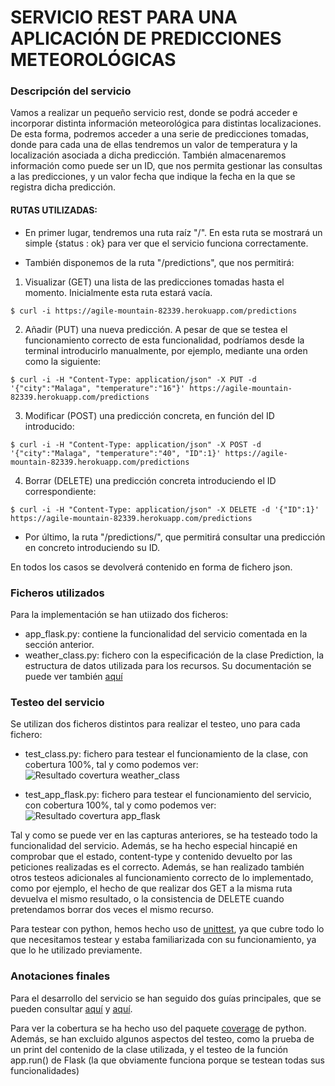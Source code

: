 # SERVICIO REST PARA UNA APLICACIÓN DE PREDICCIONES METEOROLÓGICAS

### Descripción del servicio
Vamos a realizar un pequeño servicio rest, donde se podrá acceder e incorporar distinta información meteorológica para distintas localizaciones. De esta forma, podremos acceder a una serie de predicciones tomadas, donde para cada una de ellas tendremos un valor de temperatura y la localización asociada a dicha predicción. También almacenaremos información como puede ser un ID, que nos permita gestionar las consultas a las predicciones, y un valor fecha que indique la fecha en la que se registra dicha predicción.

#### RUTAS UTILIZADAS:
* En primer lugar, tendremos una ruta raíz "/". En esta ruta se mostrará un simple {status : ok} para ver que el servicio funciona correctamente.

* También disponemos de la ruta "/predictions", que nos permitirá:
1. Visualizar (GET) una lista de las predicciones tomadas hasta el momento. Inicialmente esta ruta estará vacía.
~~~
$ curl -i https://agile-mountain-82339.herokuapp.com/predictions
~~~
2. Añadir (PUT) una nueva predicción. A pesar de que se testea el funcionamiento correcto de esta funcionalidad, podríamos desde la terminal introducirlo manualmente, por ejemplo, mediante una orden como la siguiente:
~~~
$ curl -i -H "Content-Type: application/json" -X PUT -d '{"city":"Malaga", "temperature":"16"}' https://agile-mountain-82339.herokuapp.com/predictions
~~~
3. Modificar (POST) una predicción concreta, en función del ID introducido:
~~~
$ curl -i -H "Content-Type: application/json" -X POST -d '{"city":"Malaga", "temperature":"40", "ID":1}' https://agile-mountain-82339.herokuapp.com/predictions
~~~
4. Borrar (DELETE) una predicción concreta introduciendo el ID correspondiente:
~~~
$ curl -i -H "Content-Type: application/json" -X DELETE -d '{"ID":1}' https://agile-mountain-82339.herokuapp.com/predictions
~~~


* Por último, la ruta "/predictions/<id>", que permitirá consultar una predicción en concreto introduciendo su ID.

En todos los casos se devolverá contenido en forma de fichero json.

### Ficheros utilizados
Para la implementación se han utiizado dos ficheros:

* app_flask.py: contiene la funcionalidad del servicio comentada en la sección anterior.
* weather_class.py: fichero con la especificación de la clase Prediction, la estructura de datos utilizada para los recursos. Su documentación se puede ver también [aquí](https://github.com/andreamorgar/ProyectoCC/blob/master/weather_docs.txt)


### Testeo del servicio
Se utilizan dos ficheros distintos para realizar el testeo, uno para cada fichero:

* test_class.py: fichero para testear el funcionamiento de la clase, con cobertura 100%, tal y como podemos ver:
![Resultado covertura weather_class](https://github.com/andreamorgar/ProyectoCC/blob/master/docs/images/coverageclase.png)

* test_app_flask.py: fichero para testear el funcionamiento del servicio, con cobertura 100%, tal y como podemos ver:
![Resultado covertura app_flask](https://github.com/andreamorgar/ProyectoCC/blob/master/docs/images/coverageflask.png)

Tal y como se puede ver en las capturas anteriores, se ha testeado todo la funcionalidad del servicio. Además, se ha hecho especial hincapié en comprobar que el estado, content-type y contenido devuelto por las peticiones realizadas es el correcto. Además, se han realizado también otros testeos adicionales al funcionamiento correcto de lo implementado, como por ejemplo, el hecho de que realizar dos GET a la misma ruta devuelva el mismo resultado, o la consistencia de DELETE cuando pretendamos borrar dos veces el mismo recurso.


Para testear con python, hemos hecho uso de [unittest](https://docs.python.org/3/library/unittest.html), ya que cubre todo lo que necesitamos testear y estaba familiarizada con su funcionamiento, ya que lo he utilizado previamente.

### Anotaciones finales

Para el desarrollo del servicio se han seguido dos guías principales, que se pueden consultar [aquí](http://flask.pocoo.org/docs/1.0/quickstart/) y [aquí](https://blog.miguelgrinberg.com/post/designing-a-restful-api-with-python-and-flask).

Para ver la cobertura se ha hecho uso del paquete [coverage](https://coverage.readthedocs.io/en/v4.5.x/) de python.
Además, se han excluido algunos aspectos del testeo, como la prueba de un print del contenido de la clase utilizada, y el testeo de la función app.run() de Flask (la que obviamente funciona porque se testean todas sus funcionalidades)
